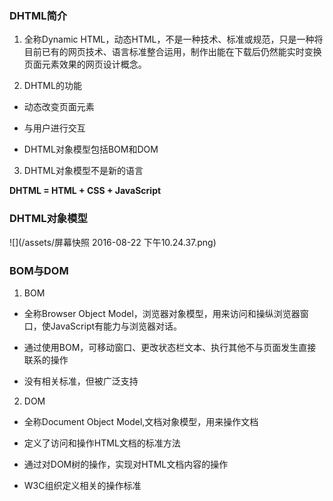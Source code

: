 ### DHTML简介



 1. 全称Dynamic HTML，动态HTML，不是一种技术、标准或规范，只是一种将目前已有的网页技术、语言标准整合运用，制作出能在下载后仍然能实时变换页面元素效果的网页设计概念。



 2. DHTML的功能



 - 动态改变页面元素



 - 与用户进行交互



 - DHTML对象模型包括BOM和DOM



 3. DHTML对象模型不是新的语言



 **DHTML = HTML + CSS + JavaScript**



### DHTML对象模型

 ![](/assets/屏幕快照 2016-08-22 下午10.24.37.png)



### BOM与DOM



 1. BOM



 - 全称Browser Object Model，浏览器对象模型，用来访问和操纵浏览器窗口，使JavaScript有能力与浏览器对话。



 - 通过使用BOM，可移动窗口、更改状态栏文本、执行其他不与页面发生直接联系的操作



 - 没有相关标准，但被广泛支持



 2. DOM



 - 全称Document Object Model,文档对象模型，用来操作文档



 - 定义了访问和操作HTML文档的标准方法



 - 通过对DOM树的操作，实现对HTML文档内容的操作



 - W3C组织定义相关的操作标准




















